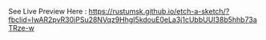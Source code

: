 See Live Preview Here :
https://rustumsk.github.io/etch-a-sketch/?fbclid=IwAR2pvR30iPSu28NVqz9HhgI5kdouE0eLa3j1cUbbUUI38b5hhb73aTRze-w
